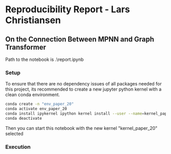 # Reproducibility Report - Lars Christiansen
## On the Connection Between MPNN and Graph Transformer

Path to the notebook is .\report.ipynb

### Setup

To ensure that there are no dependency issues of all packages needed for this project, its recommended to create a new jupyter python kernel with a clean conda environment.

```bash
conda create -n "env_paper_20"
conda activate env_paper_20 
conda install ipykernel ipython kernel install --user --name=kernel_paper_20 
conda deactivate 
```

Then you can start this notebook with the new kernel "kernel_paper_20" selected

### Execution


